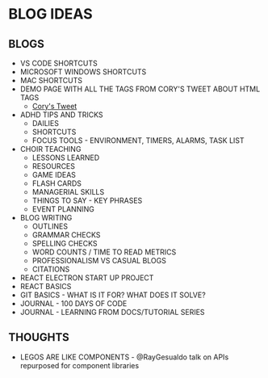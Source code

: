 # BLOG IDEAS

## BLOGS

- VS CODE SHORTCUTS
- MICROSOFT WINDOWS SHORTCUTS
- MAC SHORTCUTS
- DEMO PAGE WITH ALL THE TAGS FROM CORY'S TWEET ABOUT HTML TAGS
  - [Cory's Tweet](https://twitter.com/housecor/status/1434168409072324610)
- ADHD TIPS AND TRICKS
  - DAILIES
  - SHORTCUTS
  - FOCUS TOOLS - ENVIRONMENT, TIMERS, ALARMS, TASK LIST
- CHOIR TEACHING
  - LESSONS LEARNED
  - RESOURCES
  - GAME IDEAS
  - FLASH CARDS
  - MANAGERIAL SKILLS
  - THINGS TO SAY - KEY PHRASES
  - EVENT PLANNING
- BLOG WRITING
  - OUTLINES
  - GRAMMAR CHECKS
  - SPELLING CHECKS
  - WORD COUNTS / TIME TO READ METRICS
  - PROFESSIONALISM VS CASUAL BLOGS
  - CITATIONS
- REACT ELECTRON START UP PROJECT
- REACT BASICS
- GIT BASICS - WHAT IS IT FOR? WHAT DOES IT SOLVE?
- JOURNAL - 100 DAYS OF CODE
- JOURNAL - LEARNING FROM DOCS/TUTORIAL SERIES
  

## THOUGHTS

- LEGOS ARE LIKE COMPONENTS - @RayGesualdo talk on APIs repurposed for component libraries
